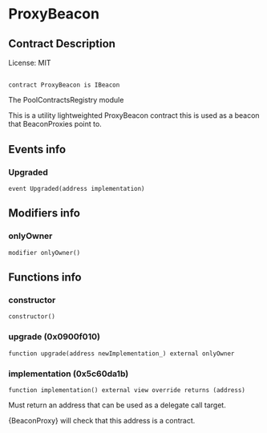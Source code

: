 # ProxyBeacon

## Contract Description


License: MIT

## 

```solidity
contract ProxyBeacon is IBeacon
```

The PoolContractsRegistry module

This is a utility lightweighted ProxyBeacon contract this is used as a beacon that BeaconProxies point to.
## Events info

### Upgraded

```solidity
event Upgraded(address implementation)
```


## Modifiers info

### onlyOwner

```solidity
modifier onlyOwner()
```


## Functions info

### constructor

```solidity
constructor()
```


### upgrade (0x0900f010)

```solidity
function upgrade(address newImplementation_) external onlyOwner
```


### implementation (0x5c60da1b)

```solidity
function implementation() external view override returns (address)
```

Must return an address that can be used as a delegate call target.

{BeaconProxy} will check that this address is a contract.